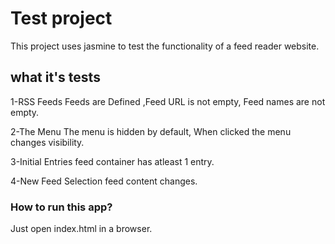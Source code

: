 # Test project
This project uses jasmine to test the functionality of a feed reader website.



## what it's tests
1-RSS Feeds
Feeds are Defined ,Feed URL is not empty, Feed names are not empty.

2-The Menu
The menu is hidden by default, When clicked the menu changes visibility.

3-Initial Entries
feed container has atleast 1 entry.

4-New Feed Selection
feed content changes.

### How to run this app?

Just open index.html in a browser.